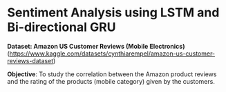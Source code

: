 # Sentiment Analysis using LSTM and Bi-directional GRU

**Dataset: Amazon US Customer Reviews (Mobile Electronics)**
(https://www.kaggle.com/datasets/cynthiarempel/amazon-us-customer-reviews-dataset)

**Objective**: To study the correlation between the Amazon product reviews and the rating of the products (mobile category) given by the customers.
